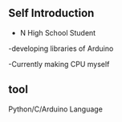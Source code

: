 ## Self Introduction
- N High School Student

-developing libraries of Arduino

-Currently making CPU myself

## tool
Python/C/Arduino Language
